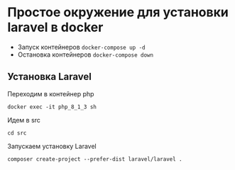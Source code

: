 # Простое окружение для установки laravel в docker


- Запуск контейнеров `docker-compose up -d`
- Остановка контейнеров `docker-compose down`

## Установка Laravel

Переходим в контейнер php

`docker exec -it php_8_1_3 sh`

Идем в src 

`cd src`

Запускаем установку Laravel

`composer create-project --prefer-dist laravel/laravel .`





